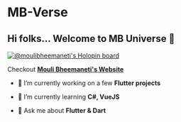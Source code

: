 # MB-Verse

## Hi folks... Welcome to MB Universe 👋

[![@moulibheemaneti's Holopin board](https://holopin.me/moulibheemaneti)](https://holopin.io/@moulibheemaneti)

Checkout [**Mouli Bheemaneti's Website**](https://www.moulibheemaneti.com)

- 🔭 I’m currently working on a few **Flutter projects**

- 🌱 I’m currently learning  **C#, VueJS**

- 💬 Ask me about  **Flutter & Dart**
